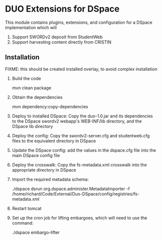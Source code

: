 DUO Extensions for DSpace
=========================

This module contains plugins, extensions, and configuration for a DSpace implementation which will

1. Support SWORDv2 deposit from StudentWeb
2. Support harvesting content directly from CRISTIN


Installation
------------

FIXME: this should be created installed overlay, to avoid complex installation

1. Build the code

    mvn clean package

2. Obtain the dependencies

    mvn dependency:copy-dependencies

3. Deploy to installed DSpace: Copy the duo-1.0.jar and its dependencies to the DSpace swordv2 webapp's WEB-INF/lib directory, and the DSpace lib directory

4. Deploy the config: Copy the swordv2-server.cfg and studentweb.cfg files to the equivalent directory in DSpace

5. Update the DSpace config: add the values in the dspace.cfg file into the main DSpace config file

6. Deploy the crosswalk: Copy the fs-metadata.xml crosswalk into the appropriate directory in DSpace

7. Import the required metadata schema:

	./dspace dsrun org.dspace.administer.MetadataImporter -f /home/richard/Code/External/Duo-DSpace/config/registries/fs-metadata.xml

8. Restart tomcat

9. Set up the cron job for lifting embargoes, which will need to use the command:

	./dspace embargo-lifter


